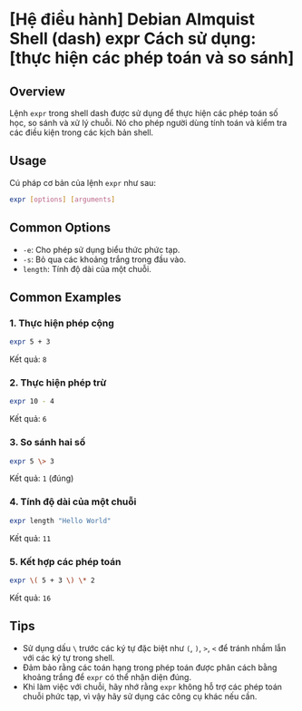 # [Hệ điều hành] Debian Almquist Shell (dash) expr Cách sử dụng: [thực hiện các phép toán và so sánh]

## Overview
Lệnh `expr` trong shell dash được sử dụng để thực hiện các phép toán số học, so sánh và xử lý chuỗi. Nó cho phép người dùng tính toán và kiểm tra các điều kiện trong các kịch bản shell.

## Usage
Cú pháp cơ bản của lệnh `expr` như sau:

```bash
expr [options] [arguments]
```

## Common Options
- `-e`: Cho phép sử dụng biểu thức phức tạp.
- `-s`: Bỏ qua các khoảng trắng trong đầu vào.
- `length`: Tính độ dài của một chuỗi.

## Common Examples

### 1. Thực hiện phép cộng
```bash
expr 5 + 3
```
Kết quả: `8`

### 2. Thực hiện phép trừ
```bash
expr 10 - 4
```
Kết quả: `6`

### 3. So sánh hai số
```bash
expr 5 \> 3
```
Kết quả: `1` (đúng)

### 4. Tính độ dài của một chuỗi
```bash
expr length "Hello World"
```
Kết quả: `11`

### 5. Kết hợp các phép toán
```bash
expr \( 5 + 3 \) \* 2
```
Kết quả: `16`

## Tips
- Sử dụng dấu `\` trước các ký tự đặc biệt như `(`, `)`, `>`, `<` để tránh nhầm lẫn với các ký tự trong shell.
- Đảm bảo rằng các toán hạng trong phép toán được phân cách bằng khoảng trắng để `expr` có thể nhận diện đúng.
- Khi làm việc với chuỗi, hãy nhớ rằng `expr` không hỗ trợ các phép toán chuỗi phức tạp, vì vậy hãy sử dụng các công cụ khác nếu cần.